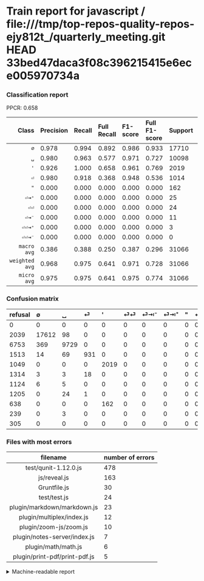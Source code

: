 # Train report for javascript / file:///tmp/top-repos-quality-repos-ejy812t_/quarterly_meeting.git HEAD 33bed47daca3f08c396215415e6ece005970734a

### Classification report

PPCR: 0.658

| Class | Precision | Recall | Full Recall | F1-score | Full F1-score | Support | Full Support | PPCR |
|------:|:----------|:-------|:------------|:---------|:---------|:--------|:-------------|:-----|
| `∅` | 0.978| 0.994| 0.892| 0.986| 0.933| 17710| 19749| 0.897 |
| `␣` | 0.980| 0.963| 0.577| 0.971| 0.727| 10098| 16851| 0.599 |
| `'` | 0.926| 1.000| 0.658| 0.961| 0.769| 2019| 3068| 0.658 |
| `⏎` | 0.980| 0.918| 0.368| 0.948| 0.536| 1014| 2527| 0.401 |
| `"` | 0.000| 0.000| 0.000| 0.000| 0.000| 162| 800| 0.203 |
| `⏎⇥⁺` | 0.000| 0.000| 0.000| 0.000| 0.000| 25| 1230| 0.020 |
| `⏎⏎` | 0.000| 0.000| 0.000| 0.000| 0.000| 24| 1338| 0.018 |
| `⏎⇥⁻` | 0.000| 0.000| 0.000| 0.000| 0.000| 11| 1135| 0.010 |
| `⏎⏎⇥⁺` | 0.000| 0.000| 0.000| 0.000| 0.000| 3| 242| 0.012 |
| `⏎⏎⇥⁻` | 0.000| 0.000| 0.000| 0.000| 0.000| 0| 305| 0.000 |
| `macro avg` | 0.386| 0.388| 0.250| 0.387| 0.296| 31066| 47245| 0.658 |
| `weighted avg` | 0.968| 0.975| 0.641| 0.971| 0.728| 31066| 47245| 0.658 |
| `micro avg` | 0.975| 0.975| 0.641| 0.975| 0.774| 31066| 47245| 0.658 |

### Confusion matrix

|refusal|  ∅| ␣| ⏎| '| ⏎⏎| ⏎⇥⁻| ⏎⇥⁺| "| ⏎⏎⇥⁺| ⏎⏎⇥⁻| 
|:---|:---|:---|:---|:---|:---|:---|:---|:---|:---|:---|
|0 |0 |0 |0 |0 |0 |0 |0 |0 |0 |0 |
|2039 |17612 |98 |0 |0 |0 |0 |0 |0 |0 |0 |
|6753 |369 |9729 |0 |0 |0 |0 |0 |0 |0 |0 |
|1513 |14 |69 |931 |0 |0 |0 |0 |0 |0 |0 |
|1049 |0 |0 |0 |2019 |0 |0 |0 |0 |0 |0 |
|1314 |3 |3 |18 |0 |0 |0 |0 |0 |0 |0 |
|1124 |6 |5 |0 |0 |0 |0 |0 |0 |0 |0 |
|1205 |0 |24 |1 |0 |0 |0 |0 |0 |0 |0 |
|638 |0 |0 |0 |162 |0 |0 |0 |0 |0 |0 |
|239 |0 |3 |0 |0 |0 |0 |0 |0 |0 |0 |
|305 |0 |0 |0 |0 |0 |0 |0 |0 |0 |0 |

### Files with most errors

| filename | number of errors|
|:----:|:-----|
| test/qunit-1.12.0.js | 478 |
| js/reveal.js | 163 |
| Gruntfile.js | 30 |
| test/test.js | 24 |
| plugin/markdown/markdown.js | 23 |
| plugin/multiplex/index.js | 12 |
| plugin/zoom-js/zoom.js | 10 |
| plugin/notes-server/index.js | 7 |
| plugin/math/math.js | 6 |
| plugin/print-pdf/print-pdf.js | 5 |

<details>
    <summary>Machine-readable report</summary>
```json
{
  "cl_report": {"\"": {"f1-score": 0.0, "precision": 0.0, "recall": 0.0, "support": 162}, "\u0027": {"f1-score": 0.9614285714285714, "precision": 0.9257221458046767, "recall": 1.0, "support": 2019}, "macro avg": {"f1-score": 0.38672649723443203, "precision": 0.38636088580538774, "recall": 0.38760704702864845, "support": 31066}, "micro avg": {"f1-score": 0.975053112727741, "precision": 0.975053112727741, "recall": 0.975053112727741, "support": 31066}, "weighted avg": {"f1-score": 0.9714671587611909, "precision": 0.9682533128939721, "recall": 0.975053112727741, "support": 31066}, "\u2205": {"f1-score": 0.986279890239122, "precision": 0.9782270606531882, "recall": 0.9944664031620554, "support": 17710}, "\u23ce": {"f1-score": 0.9480651731160896, "precision": 0.98, "recall": 0.9181459566074951, "support": 1014}, "\u23ce\u21e5\u207a": {"f1-score": 0.0, "precision": 0.0, "recall": 0.0, "support": 25}, "\u23ce\u21e5\u207b": {"f1-score": 0.0, "precision": 0.0, "recall": 0.0, "support": 11}, "\u23ce\u23ce": {"f1-score": 0.0, "precision": 0.0, "recall": 0.0, "support": 24}, "\u23ce\u23ce\u21e5\u207a": {"f1-score": 0.0, "precision": 0.0, "recall": 0.0, "support": 3}, "\u23ce\u23ce\u21e5\u207b": {"f1-score": 0.0, "precision": 0.0, "recall": 0.0, "support": 0}, "\u2423": {"f1-score": 0.9714913375605374, "precision": 0.9796596515960125, "recall": 0.9634581105169341, "support": 10098}},
  "cl_report_full": {"\"": {"f1-score": 0.0, "precision": 0.0, "recall": 0.0, "support": 800}, "\u0027": {"f1-score": 0.7692893884549438, "precision": 0.9257221458046767, "recall": 0.6580834419817471, "support": 3068}, "macro avg": {"f1-score": 0.29643532060826094, "precision": 0.38636088580538774, "recall": 0.24956509437571306, "support": 47245}, "micro avg": {"f1-score": 0.7736077945627051, "precision": 0.975053112727741, "recall": 0.6411472113451159, "support": 47245}, "weighted avg": {"f1-score": 0.7277445845708912, "precision": 0.8708609705410724, "recall": 0.6411472113451159, "support": 47245}, "\u2205": {"f1-score": 0.9330119460705111, "precision": 0.9782270606531882, "recall": 0.8917919894678211, "support": 19749}, "\u23ce": {"f1-score": 0.53551912568306, "precision": 0.98, "recall": 0.3684210526315789, "support": 2527}, "\u23ce\u21e5\u207a": {"f1-score": 0.0, "precision": 0.0, "recall": 0.0, "support": 1230}, "\u23ce\u21e5\u207b": {"f1-score": 0.0, "precision": 0.0, "recall": 0.0, "support": 1135}, "\u23ce\u23ce": {"f1-score": 0.0, "precision": 0.0, "recall": 0.0, "support": 1338}, "\u23ce\u23ce\u21e5\u207a": {"f1-score": 0.0, "precision": 0.0, "recall": 0.0, "support": 242}, "\u23ce\u23ce\u21e5\u207b": {"f1-score": 0.0, "precision": 0.0, "recall": 0.0, "support": 305}, "\u2423": {"f1-score": 0.7265327458740947, "precision": 0.9796596515960125, "recall": 0.5773544596759836, "support": 16851}},
  "ppcr": 0.6575510636046142
}
```
</details>
